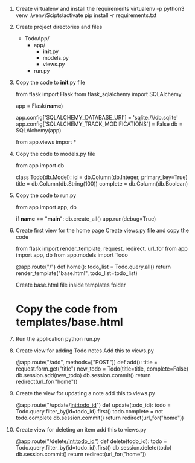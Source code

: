 1. Create virtualenv and install the requirements
    virtualenv -p python3 venv
    .\venv\Scipts\activate
    pip install -r requirements.txt


2. Create project directories and files
    - TodoApp/
        - app/
            - __init__.py
            - models.py
            - views.py
        - run.py

3. Copy the code to __init__.py file


    from flask import Flask
    from flask_sqlalchemy import SQLAlchemy
    
    app = Flask(__name__)
    
    app.config['SQLALCHEMY_DATABASE_URI'] = 'sqlite:///db.sqlite'
    app.config['SQLALCHEMY_TRACK_MODIFICATIONS'] = False
    db = SQLAlchemy(app)
    
    from app.views import *      
    
4. Copy the code to models.py file


    from app import db

    class Todo(db.Model):
        id = db.Column(db.Integer, primary_key=True)
        title = db.Column(db.String(100))
        complete = db.Column(db.Boolean)
        
5. Copy the code to run.py


    from app import app, db
    
    if __name__ == "__main__":
        db.create_all()
        app.run(debug=True)
        
6. Create first view for the home page
    Create views.py file and copy the code
    
    
    from flask import render_template, request, redirect, url_for
    from app import app, db
    from app.models import Todo
    
    
    @app.route("/")
    def home():
        todo_list = Todo.query.all()
        return render_template("base.html", todo_list=todo_list)

    Create base.html file inside templates folder
    # Copy the code from templates/base.html
    
7. Run the application 
    python run.py
    
8. Create view for adding Todo notes
    Add this to views.py
    
    
    @app.route("/add", methods=["POST"])
    def add():
        title = request.form.get("title")
        new_todo = Todo(title=title, complete=False)
        db.session.add(new_todo)
        db.session.commit()
        return redirect(url_for("home"))
        
9. Create the view for updating a note
    add this to views.py
    

    @app.route("/update/<int:todo_id>")
    def update(todo_id):
        todo = Todo.query.filter_by(id=todo_id).first()
        todo.complete = not todo.complete
        db.session.commit()
        return redirect(url_for("home"))
        
10. Create view for deleting an item
    add this to views.py
    

    @app.route("/delete/<int:todo_id>")
    def delete(todo_id):
        todo = Todo.query.filter_by(id=todo_id).first()
        db.session.delete(todo)
        db.session.commit()
        return redirect(url_for("home"))